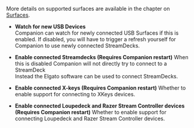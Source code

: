 More details on supported surfaces are available in the chapter on [Surfaces](#7_surfaces.md).

- **Watch for new USB Devices**  
  Companion can watch for newly connected USB Surfaces if this is enabled. If disabled, you will have to trigger a refresh yourself for Companion to use newly connected StreamDecks.

- **Enable connected Streamdecks (Requires Companion restart)**
  When this is disabled Companion will not directly try to connect to a StreamDeck  
  Instead the Elgato software can be used to connect StreamDecks.

- **Enable connected X-keys (Requires Companion restart)**
  Whether to enable support for connecting to XKeys devices.  

- **Enable connected Loupedeck and Razer Stream Controller devices (Requires Companion restart)**
  Whether to enable support for connecting Loupedeck and Razer Stream Controller devices.
